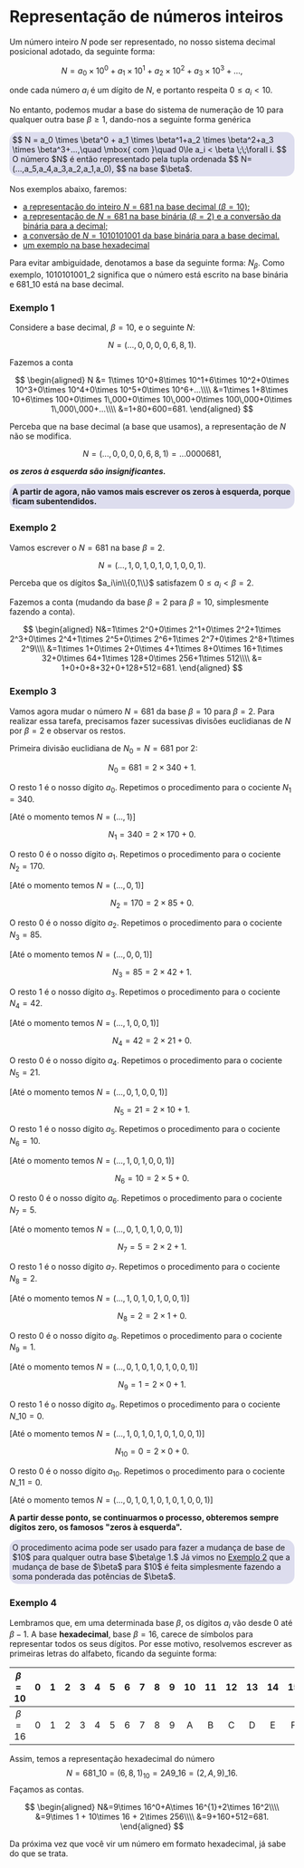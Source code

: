 <script>MathJax = {tex: {inlineMath: [['$', '$']]}, svg: {fontCache: 'global'}};</script>
<script type="text/javascript" id="MathJax-script" async src="https://cdn.jsdelivr.net/npm/mathjax@3/es5/tex-svg.js"> </script>

# Representação de números inteiros

Um número inteiro $N$ pode ser representado, no nosso sistema decimal posicional adotado, da seguinte forma:

$$
N = a_0 \times 10^0 + a_1 \times 10^1+a_2 \times 10^2+a_3 \times 10^3+...,
$$

onde cada número $a_i$ é um dígito de $N$, e portanto respeita $0\le a_i<10$.

No entanto, podemos mudar a base do sistema de numeração de $10$ para qualquer outra base $\beta\ge 1$, dando-nos a seguinte forma genérica

<div style="background-color:#dde;border-radius:15px;padding:5px;">
$$ N = a_0 \times \beta^0 + a_1 \times \beta^1+a_2 \times \beta^2+a_3 \times \beta^3+...,\quad \mbox{ com }\quad 0\le a_i < \beta \;\;\forall i. $$
O número $N$ é então representado pela tupla ordenada
$$
N=(...,a_5,a_4,a_3,a_2,a_1,a_0),
$$
na base $\beta$.
</div>

Nos exemplos abaixo, faremos:

- [a representação do inteiro $N=681$ na base decimal $(\beta=10)$;](#exemplo-1)
- [a representação de $N=681$ na base binária $(\beta=2)$ e a conversão da binária para a decimal;](#exemplo-2)
- [a conversão de $N=1010101001$ da base binária para a base decimal.](#exemplo-3)
- [um exemplo na base hexadecimal](#exemplo-4)

Para evitar ambiguidade, denotamos a base da seguinte forma: $N_\beta$. Como exemplo, $1010101001\_2$ significa que o número está escrito na base binária e $681\_{10}$ está na base decimal.

### **Exemplo 1**

Considere a base decimal, $\beta=10$, e o seguinte $N$:

$$
N = (...,0,0,0,0,6,8,1).
$$

Fazemos a conta

$$
\begin{aligned}
N &= 1\times 10^0+8\times 10^1+6\times 10^2+0\times 10^3+0\times 10^4+0\times 10^5+0\times 10^6+...\\\\
&=1\times 1+8\times 10+6\times 100+0\times 1\,000+0\times 10\,000+0\times 100\,000+0\times 1\,000\,000+...\\\\
&=1+80+600=681.
\end{aligned}
$$

Perceba que na base decimal (a base que usamos), a representação de $N$ não se modifica.

$$
N = (...,0,0,0,0,6,8,1)=...0000681,
$$

_**os zeros à esquerda são insignificantes.**_

<div style="background-color:#dde;border-radius:15px;padding:5px;font-weight:bold;">
A partir de agora, não vamos mais escrever os zeros à esquerda, porque ficam subentendidos.
</div>

### **Exemplo 2**

Vamos escrever o $N=681$ na base $\beta=2$.

$$
N=(...,1,0,1,0,1,0,1,0,0,1).
$$

Perceba que os dígitos $a_i\in\\{0,1\\}$ satisfazem $0\le a_i<\beta=2$.

Fazemos a conta (mudando da base $\beta=2$ para $\beta=10$, simplesmente fazendo a conta).

$$
\begin{aligned}
N&=1\times 2^0+0\times 2^1+0\times 2^2+1\times 2^3+0\times 2^4+1\times 2^5+0\times 2^6+1\times 2^7+0\times 2^8+1\times 2^9\\\\
&=1\times 1+0\times 2+0\times 4+1\times 8+0\times 16+1\times 32+0\times 64+1\times 128+0\times 256+1\times 512\\\\
&= 1+0+0+8+32+0+128+512=681.
\end{aligned}
$$

### **Exemplo 3**

Vamos agora mudar o número $N=681$ da base $\beta=10$ para $\beta=2$. Para realizar essa tarefa, precisamos fazer sucessivas divisões euclidianas de $N$ por $\beta=2$ e observar os restos.

Primeira divisão euclidiana de $N_0=N=681$ por $2$:

$$
N_0=681=2\times 340 +1.
$$

O resto $1$ é o nosso dígito $a_0$. Repetimos o procedimento para o cociente $N_1=340$.

[Até o momento temos $N=(...,1)$]

$$
N_1=340=2\times 170+0.
$$

O resto $0$ é o nosso dígito $a_1$. Repetimos o procedimento para o cociente $N_2=170$.

[Até o momento temos $N=(...,0,1)$]

$$
N_2=170=2\times 85+0.
$$

O resto $0$ é o nosso dígito $a_2$. Repetimos o procedimento para o cociente $N_3=85$.

[Até o momento temos $N=(...,0,0,1)$]

$$
N_3=85=2\times 42+1.
$$

O resto $1$ é o nosso dígito $a_3$. Repetimos o procedimento para o cociente $N_4=42$.

[Até o momento temos $N=(...,1,0,0,1)$]

$$
N_4=42=2\times 21+0.
$$

O resto $0$ é o nosso dígito $a_4$. Repetimos o procedimento para o cociente $N_5=21$.

[Até o momento temos $N=(...,0,1,0,0,1)$]

$$
N_5=21=2\times 10+1.
$$

O resto $1$ é o nosso dígito $a_5$. Repetimos o procedimento para o cociente $N_6=10$.

[Até o momento temos $N=(...,1,0,1,0,0,1)$]

$$
N_6=10=2\times 5+0.
$$

O resto $0$ é o nosso dígito $a_6$. Repetimos o procedimento para o cociente $N_7=5$.

[Até o momento temos $N=(...,0,1,0,1,0,0,1)$]

$$
N_7=5=2\times 2+1.
$$

O resto $1$ é o nosso dígito $a_7$. Repetimos o procedimento para o cociente $N_8=2$.

[Até o momento temos $N=(...,1,0,1,0,1,0,0,1)$]

$$
N_8=2=2\times 1+0.
$$

O resto $0$ é o nosso dígito $a_8$. Repetimos o procedimento para o cociente $N_9=1$.

[Até o momento temos $N=(...,0,1,0,1,0,1,0,0,1)$]

$$
N_9=1=2\times 0+1.
$$

O resto $1$ é o nosso dígito $a_9$. Repetimos o procedimento para o cociente $N\_{10}=0$.

[Até o momento temos $N=(...,1,0,1,0,1,0,1,0,0,1)$]

$$
N_{10}=0=2\times 0+0.
$$

O resto $0$ é o nosso dígito $a_{10}$. Repetimos o procedimento para o cociente $N\_{11}=0$.

[Até o momento temos $N=(...,0,1,0,1,0,1,0,1,0,0,1)$]

**A partir desse ponto, se continuarmos o processo, obteremos sempre dígitos zero, os famosos "zeros à esquerda".**

<div style="background-color:#dde;border-radius:15px;padding:5px;font-weigth:bold;">
O procedimento acima pode ser usado para fazer a mudança de base de $10$ para qualquer outra base $\beta\ge 1.$ Já vimos no <a href="#exemplo-2">Exemplo 2</a> que a mudança de base de $\beta$ para $10$ é feita simplesmente fazendo a soma ponderada das potências de $\beta$.
</div>

### **Exemplo 4**

Lembramos que, em uma determinada base $\beta$, os dígitos $a_i$ vão desde $0$ até $\beta-1$. A base **hexadecimal**, base $\beta=16$, carece de símbolos para representar todos os seus dígitos. Por esse motivo, resolvemos escrever as primeiras letras do alfabeto, ficando da seguinte forma:

| $\beta=10$ |  0  |  1  |  2  |  3  |  4  |  5  |  6  |  7  |  8  |  9  | 10  | 11  | 12  | 13  | 14  | 15  |
| :--------: | :-: | :-: | :-: | :-: | :-: | :-: | :-: | :-: | :-: | :-: | :-: | :-: | :-: | :-: | :-: | :-: |
| $\beta=16$ |  0  |  1  |  2  |  3  |  4  |  5  |  6  |  7  |  8  |  9  |  A  |  B  |  C  |  D  |  E  |  F  |

Assim, temos a representação hexadecimal do número 
$$
N=681\_{10}=(6,8,1)_{10}=2A9\_{16}=(2,A,9)\_{16}.
$$
Façamos as contas.

$$
\begin{aligned}
N&=9\times 16^0+A\times 16^{1}+2\times 16^2\\\\
&=9\times 1 + 10\times 16 + 2\times 256\\\\
&=9+160+512=681.
\end{aligned}
$$

Da próxima vez que você vir um número em formato hexadecimal, já sabe do que se trata. 